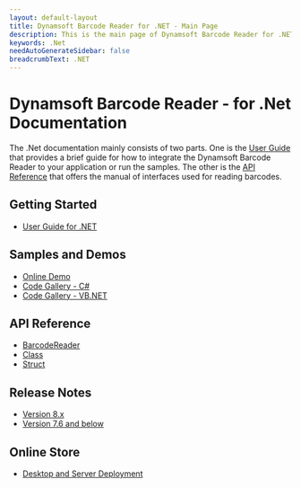 ```yaml
---
layout: default-layout
title: Dynamsoft Barcode Reader for .NET - Main Page
description: This is the main page of Dynamsoft Barcode Reader for .NET SDK.
keywords: .Net
needAutoGenerateSidebar: false
breadcrumbText: .NET
---
```


# Dynamsoft Barcode Reader - for .Net Documentation

The .Net documentation mainly consists of two parts. One is the [User Guide](#getting-started) that provides a brief guide for how to integrate the Dynamsoft Barcode Reader to your application or run the samples. The other is the [API Reference](#api-reference) that offers the manual of interfaces used for reading barcodes.



## Getting Started
- [User Guide for .NET](user-guide.md)

## Samples and Demos

- <a href="https://demo.dynamsoft.com/barcode-reader/" target="_blank">Online Demo</a>
- <a href="https://www.dynamsoft.com/barcode-reader/resources/code-gallery/?tag=c-sharp" target="_blank">Code Gallery - C#</a>
- <a href="https://www.dynamsoft.com/barcode-reader/resources/code-gallery/?tag=vb.net" target="_blank">Code Gallery - VB.NET</a>

## API Reference
- [BarcodeReader](api-reference/#barcodereader-methods)
- [Class](api-reference/#classes)
- [Struct](api-reference/#structs)

## Release Notes
- [Version 8.x](release-notes/dotnet-8.md)
- [Version 7.6 and below](release-notes/dotnet-7.md)

## Online Store
- <a href="https://www.dynamsoft.com/store/dynamsoft-barcode-reader/" target="_blank">Desktop and Server Deployment</a>

